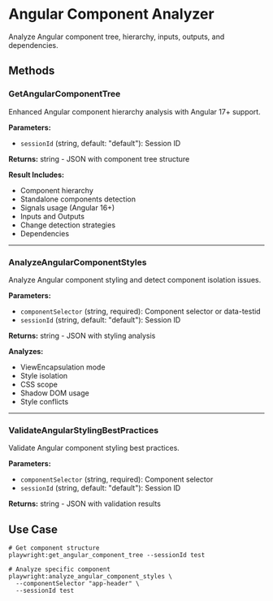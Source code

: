# Angular Component Analyzer

Analyze Angular component tree, hierarchy, inputs, outputs, and dependencies.

## Methods

### GetAngularComponentTree
Enhanced Angular component hierarchy analysis with Angular 17+ support.

**Parameters:**
- `sessionId` (string, default: "default"): Session ID

**Returns:** string - JSON with component tree structure

**Result Includes:**
- Component hierarchy
- Standalone components detection
- Signals usage (Angular 16+)
- Inputs and Outputs
- Change detection strategies
- Dependencies

---

### AnalyzeAngularComponentStyles
Analyze Angular component styling and detect component isolation issues.

**Parameters:**
- `componentSelector` (string, required): Component selector or data-testid
- `sessionId` (string, default: "default"): Session ID

**Returns:** string - JSON with styling analysis

**Analyzes:**
- ViewEncapsulation mode
- Style isolation
- CSS scope
- Shadow DOM usage
- Style conflicts

---

### ValidateAngularStylingBestPractices
Validate Angular component styling best practices.

**Parameters:**
- `componentSelector` (string, required): Component selector
- `sessionId` (string, default: "default"): Session ID

**Returns:** string - JSON with validation results

## Use Case

```
# Get component structure
playwright:get_angular_component_tree --sessionId test

# Analyze specific component
playwright:analyze_angular_component_styles \
  --componentSelector "app-header" \
  --sessionId test
```
